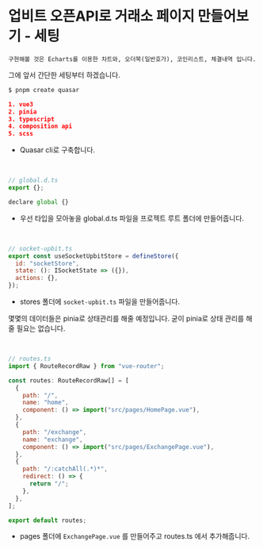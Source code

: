 # 업비트 오픈API로 거래소 페이지 만들어보기 - 세팅

`구현해볼 것은 Echarts를 이용한 차트와, 오더북(일반호가), 코인리스트, 체결내역 입니다.`

그에 앞서 간단한 세팅부터 하겠습니다.

```sh
$ pnpm create quasar
```

```json
1. vue3
2. pinia
3. typescript
4. composition api
5. scss
```

- Quasar cli로 구축합니다.

<br/>

```js
// global.d.ts
export {};

declare global {}
```

- 우선 타입을 모아놓을 global.d.ts 파일을 프로젝트 루트 폴더에 만들어줍니다.

<br/>

```js
// socket-upbit.ts
export const useSocketUpbitStore = defineStore({
  id: "socketStore",
  state: (): ISocketState => ({}),
  actions: {},
});
```

- stores 폴더에 `socket-upbit.ts` 파일을 만들어줍니다.

몇몇의 데이터들은 pinia로 상태관리를 해줄 예정입니다. 굳이 pinia로 상태 관리를 해줄 필요는 없습니다.

<br/>

```js
// routes.ts
import { RouteRecordRaw } from "vue-router";

const routes: RouteRecordRaw[] = [
  {
    path: "/",
    name: "home",
    component: () => import("src/pages/HomePage.vue"),
  },
  {
    path: "/exchange",
    name: "exchange",
    component: () => import("src/pages/ExchangePage.vue"),
  },
  {
    path: "/:catchAll(.*)*",
    redirect: () => {
      return "/";
    },
  },
];

export default routes;
```

- pages 폴더에 `ExchangePage.vue` 를 만들어주고 routes.ts 에서 추가해줍니다.

<Comment />

<script setup>
  import Comment from '../components/Comment.vue'
</script>
